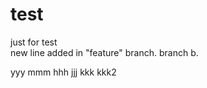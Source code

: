 test
====
just for test  
new line added in "feature" branch.
branch b.

yyy
mmm
hhh
jjj
kkk
kkk2



